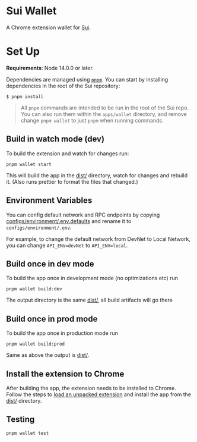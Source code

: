 # Sui Wallet

A Chrome extension wallet for [Sui](https://sui.io).

# Set Up

**Requirements**: Node 14.0.0 or later.

Dependencies are managed using [`pnpm`](https://pnpm.io/). You can start by installing dependencies in the root of the Sui repository:

```
$ pnpm install
```

> All `pnpm` commands are intended to be run in the root of the Sui repo. You can also run them within the `apps/wallet` directory, and remove change `pnpm wallet` to just `pnpm` when running commands.

## Build in watch mode (dev)

To build the extension and watch for changes run:

```
pnpm wallet start
```

This will build the app in the [dist/](./dist/) directory, watch for changes and rebuild it. (Also runs prettier to format the files that changed.)

## Environment Variables

You can config default network and RPC endpoints by copying [configs/environment/.env.defaults](configs/environment/.env.defaults) and rename it to `configs/environment/.env`.

For example, to change the default network from DevNet to Local Network, you can change `API_ENV=devNet` to `API_ENV=local`.

## Build once in dev mode

To build the app once in development mode (no optimizations etc) run

```
pnpm wallet build:dev
```

The output directory is the same [dist/](./dist/), all build artifacts will go there

## Build once in prod mode

To build the app once in production mode run

```
pnpm wallet build:prod
```

Same as above the output is [dist/](./dist/).

## Install the extension to Chrome

After building the app, the extension needs to be installed to Chrome. Follow the steps to [load an unpacked extension](https://developer.chrome.com/docs/extensions/mv3/getstarted/#unpacked) and install the app from the [dist/](./dist/) directory.

## Testing

```
pnpm wallet test
```
